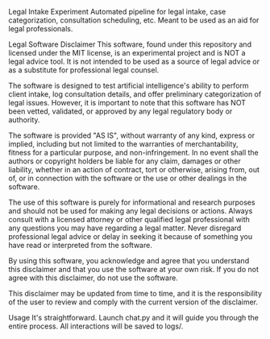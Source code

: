 Legal Intake Experiment
Automated pipeline for legal intake, case categorization, consultation scheduling, etc. Meant to be used as an aid for legal professionals.

Legal Software Disclaimer
This software, found under this repository and licensed under the MIT license, is an experimental project and is NOT a legal advice tool. It is not intended to be used as a source of legal advice or as a substitute for professional legal counsel.

The software is designed to test artificial intelligence's ability to perform client intake, log consultation details, and offer preliminary categorization of legal issues. However, it is important to note that this software has NOT been vetted, validated, or approved by any legal regulatory body or authority.

The software is provided "AS IS", without warranty of any kind, express or implied, including but not limited to the warranties of merchantability, fitness for a particular purpose, and non-infringement. In no event shall the authors or copyright holders be liable for any claim, damages or other liability, whether in an action of contract, tort or otherwise, arising from, out of, or in connection with the software or the use or other dealings in the software.

The use of this software is purely for informational and research purposes and should not be used for making any legal decisions or actions. Always consult with a licensed attorney or other qualified legal professional with any questions you may have regarding a legal matter. Never disregard professional legal advice or delay in seeking it because of something you have read or interpreted from the software.

By using this software, you acknowledge and agree that you understand this disclaimer and that you use the software at your own risk. If you do not agree with this disclaimer, do not use the software.

This disclaimer may be updated from time to time, and it is the responsibility of the user to review and comply with the current version of the disclaimer.

Usage
It's straightforward. Launch chat.py and it will guide you through the entire process. All interactions will be saved to logs/.
